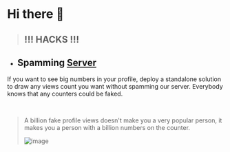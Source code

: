 # Hi there 👋

>## !!! HACKS !!!

- ## Spamming [Server](https://github.com/antonkomarev/github-profile-views-counter#usage)

If you want to see big numbers in your profile, deploy a standalone solution to draw any views count you want
without spamming our server. Everybody knows that any counters could be faked.

<br>

> A billion fake profile views doesn't make you a very popular person, it makes you a person with a billion numbers on the counter.
>
>![image](https://github.com/imvickykumar999/GitHub-Views-Counter-Hacks/assets/50515418/759a8a74-a485-442a-a6f7-107c024f4100)

<!--

**Here are some ideas to get you started:**

🙋‍♀️ A short introduction - what is your organization all about?
🌈 Contribution guidelines - how can the community get involved?
👩‍💻 Useful resources - where can the community find your docs? Is there anything else the community should know?
🍿 Fun facts - what does your team eat for breakfast?
🧙 Remember, you can do mighty things with the power of [Markdown](https://docs.github.com/github/writing-on-github/getting-started-with-writing-and-formatting-on-github/basic-writing-and-formatting-syntax)
-->
